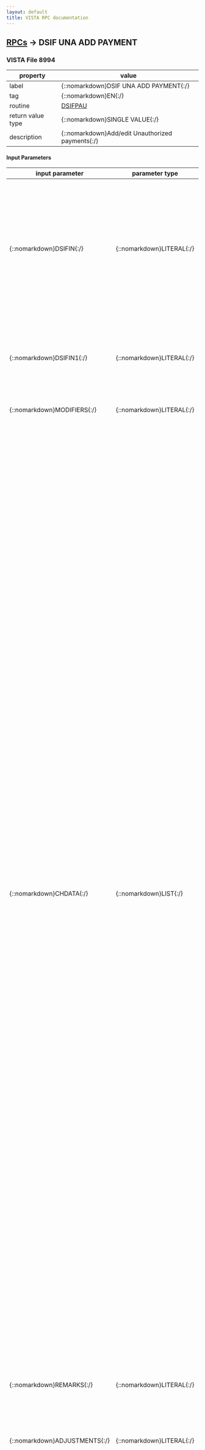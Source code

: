 ```yaml
---
layout: default
title: VISTA RPC documentation
---
```




## [RPCs](TableOfContent.md) &#8594; DSIF UNA ADD PAYMENT 



### VISTA File 8994 


 property | value 
--- | --- 
 label | {::nomarkdown}DSIF UNA ADD PAYMENT{:/}
 tag | {::nomarkdown}EN{:/}
 routine | [DSIFPAU](http://code.osehra.org/dox/Routine_DSIFPAU_source.html)
 return value type | {::nomarkdown}SINGLE VALUE{:/}
 description | {::nomarkdown}Add/edit Unauthorized payments{:/}

#### Input Parameters

| input parameter | parameter type | maximum data length | required | description | 
| --- | --- | --- | --- | --- | 
| {::nomarkdown}DSIFIN{:/} | {::nomarkdown}LITERAL{:/} | {::nomarkdown}255{:/} | {::nomarkdown}true{:/} | {::nomarkdown} ;       Piece  1 ^ Veteran IEN (FBVET) ;              2 ^ Fee Vendor IEN  ;              3 ^ Fee Basis Unauthorized Claims IEN (#162.7) (FBDA) ;              4 ^ Ancillary Payment (1=Y, null =no) ;              5 ^ Selected Batch IEN ;              6 ^ Date Correct Invoice Received or Last Date of Service                     for Authorizations ;              7 ^ Invoice #  ;              8 ^ Patient Account # ;              9 ^ EDI Claim ;             10 ^ Service connected condition (Y/N) ;             11 ^ Anesthesia Time (minutes ,between 15 - 999 no decimal) ;             12 ^ Date of Service (FM date) ;             13 ^ Site of Service Zip Code ;             14 ^ CPT code (#81 external value) ;             15 ^ Amount Claimed ;             16 ^ Prompt payment (1-Yes, Null N) ;             17 ^ Medical denial (1-Yes, Null N)  [We may not need this] ;             18 ^ Multiple service same day (1-Yes, Null N){:/} | 
| {::nomarkdown}DSIFIN1{:/} | {::nomarkdown}LITERAL{:/} | {::nomarkdown}255{:/} | {::nomarkdown}true{:/} | {::nomarkdown} ;     DSIFIN1 - Input string, pieces below ;       Piece 1 ^ Exempt from pricer (1 - Yes, Null for no) ;             2 ^ Medicare ID Number ;             3 ^ IEN of Fee Basis Batch File (#161.7) ;             4 ^ Vendor's Invoice Date ;             5 ^ Patient Control Number ;             6 ^ FPPS CLAIM ID for the EDI claim ;             7 ^ FPPS LINE ITEM number ;             8 ^ New CH payment (1 for Yes) ;             9 ^ Primary Diagnosis (opt: external value){:/} | 
| {::nomarkdown}MODIFIERS{:/} | {::nomarkdown}LITERAL{:/} | {::nomarkdown}30{:/} | {::nomarkdown}true{:/} | {::nomarkdown}CPT modifiers, comma delimited, 4 maximum example:  65,34,GT{:/} | 
| {::nomarkdown}CHDATA{:/} | {::nomarkdown}LIST{:/} | {::nomarkdown}255{:/} | {::nomarkdown}true{:/} | {::nomarkdown} ;Input Parameters ;    CHDATA - List of CHDATA formatted FIELD # ^ Internal Value ;          1 ^ Invoice Date Received (Opt - FM Date) ;          2 ^ Vendor (REQ - IEN to file 161.2 or changed) ;          5 ^ Treatment from date (Opt - FM date);1 (Special flag for treatment dates) (1 means bypass the treatment date verification and allow the user to input any date) ;          6 ^ Treatment to date (Opt - FM date) ;        6.5 ^ Dsch Type Code (Opt - Pntr to FEE BASIS DISPOSITION CODE File #162.6) ;        6.6 ^ Billed Charges (Req - Numeric - Dollar Amount between .01 and 999999.99) ;        6.7 ^ Payment by Medicare/Fed Agency (Req - Y = Yes, N = No) ;                 (Answer 'Yes' if Medicare or some other federal agency has paid some of the bill for contract hospital.) ;           7 ^ Amount Claimed (Req - Numeric - Dollar Amount between .01 and 999999) ;              (Amount Claimed cannot be greater than the 'BILLED CHARGES') ;           8 ^ Amount Paid ;          12 ^ Payment type: R - Reimbursement, V - Vendor, S - Statistical, SR - Stat-reimbursement ;          20 ^ Batch IEN (Req - Pntr to file #161.7, must be a \B9\ type and Open) ;          21 ^ Purpose of Visit pointer (#161.82) ;          22 ^ Patient type code: '00' FOR SURGICAL; '10' FOR MEDICAL; '60' FOR HOME NURSING SERVICE; '85' FOR PSYCHIATRIC-CONTRACT; '86' FOR PSYCHIATRIC; '95' FOR NEUROLOGICAL-CONTRACT;'96' FOR NEUROLOGICAL; ;          23 ^ Primary service facility pointer (#4) ;          24 ^ Dsch DRG (Opt - Pntr to DRG File #80.2 use Dsch date of 7078 for code set versioning) ;                (NOTE: This field should contain the discharge DRG that is returned from the Austin Pricer System. ;          24.5 ^ DRG weight (Opt numeric) ;           25 ^ Resubmission (Opt - 1 = Yes) ;                (Entry into this field indicates that this invoice is a                    resubmission. Failure to annotate an invoice  ;                 in such a manner would cause Austin to reject the                    payment as duplicate.) ;           26 ^ NVH Pricer amount (Dollar Amount between .01 and                   999999.99, 2 Decimal Digits) ;           30 ^ ICD1 (Req - Pntr to ICD-9 File #80 **) ;           30.02 ^ POA1 ;           31 ^ ICD2 (Opt - Pntr to ICD-9 File #80 **) ;           31.02 ^ POA2 ;           32 ^ ICD3 (Opt - Pntr to ICD-9 File #80 **) ;           32.02 ^ POA3 ;           33 ^ ICD4 (Opt - Pntr to ICD-9 File #80 **) ;           33.02 ^ POA4 ;           34 ^ ICD5 (Opt - Pntr to ICD-9 File #80 **) ;           34.02 ^ POA5 ;           35 ^ ICD6 (Opt - Pntr to ICD-9 File #80 **)  ;           35.02 ^ POA6  ;           35.1 ^ ICD7 (Opt - Pntr to ICD-9 File #80 **)  ;           35.12 ^ POA7  ;           35.2 ^ ICD8 (Opt - Pntr to ICD-9 File #80 **)  ;           35.22 ^ POA8  ;           35.3 ^ ICD9 (Opt - Pntr to ICD-9 File #80 **)  ;           35.32 ^ POA9  ;           35.4 ^ ICD10 (Opt - Pntr to ICD-9 File #80 **)  ;           35.42 ^ POA10  ;           35.5 ^ ICD11 (Opt - Pntr to ICD-9 File #80 **)  ;           35.52 ^ POA11  ;           35.6 ^ ICD12 (Opt - Pntr to ICD-9 File #80 **)  ;           35.62 ^ POA12  ;           35.7 ^ ICD13 (Opt - Pntr to ICD-9 File #80 **)  ;           35.72 ^ POA13  ;           35.8 ^ ICD14 (Opt - Pntr to ICD-9 File #80 **)  ;           35.82 ^ POA14  ;           35.9 ^ ICD15 (Opt - Pntr to ICD-9 File #80 **)  ;           35.92 ^ POA15  ;           36 ^ ICD16 (Opt - Pntr to ICD-9 File #80 **)  ;           36.02 ^ POA16  ;           36.1 ^ ICD17 (Opt - Pntr to ICD-9 File #80 **)  ;           36.12 ^ POA17  ;           36.2 ^ ICD18 (Opt - Pntr to ICD-9 File #80 **)  ;           36.22 ^ POA18  ;           36.3 ^ ICD19 (Opt - Pntr to ICD-9 File #80 **)  ;           36.32 ^ POA19  ;           36.4 ^ ICD20 (Opt - Pntr to ICD-9 File #80 **)  ;           36.42 ^ POA20  ;           36.5 ^ ICD21 (Opt - Pntr to ICD-9 File #80 **)  ;           36.52 ^ POA21  ;           36.6 ^ ICD22 (Opt - Pntr to ICD-9 File #80 **)  ;           36.62 ^ POA22  ;           36.7 ^ ICD23 (Opt - Pntr to ICD-9 File #80 **)  ;           36.72 ^ POA23  ;           36.8 ^ ICD24 (Opt - Pntr to ICD-9 File #80 **)  ;           36.82 ^ POA24  ;           36.9 ^ ICD25 (Opt - Pntr to ICD-9 File #80 **)  ;           36.92 ^ POA25 ;           39 ^ ADMITTING DIAGNOSIS ;           40 ^ PROC1 (Opt - Pntr to ICD OPERATION/PROCEDURE File #80.1  ;           41 ^ PROC2 (Opt - Pntr to ICD OPERATION/PROCEDURE File #80.1  ;           42 ^ PROC3 (Opt - Pntr to ICD OPERATION/PROCEDURE File #80.1  ;           43 ^ PROC4 (Opt - Pntr to ICD OPERATION/PROCEDURE File #80.1  ;           44 ^ PROC5 (Opt - Pntr to ICD OPERATION/PROCEDURE File #80.1  ;           46 ^ Vendor Invoice Date (Req - FM Date) ;           47 ^ Prompt Pay Type (0 = No, 1 = Yes) ;           54 ^ Covered Days (Opt, minimum = 1 - Calculated with FM if not passed) ;           55 ^ Patient Control Number (Req - Free Text 1 - 20 characters) ;           56 ^ FPPS Claim ID ;           57 ^ FPPS Line Item ;           60 ^ CONTRACT ;           64 ^ ATTENDING PROV NAME ;           65 ^ ATTENDING PROV NPI ;           66 ^ ATTENDING PROV TAXONOMY CODE ;           67 ^ OPERATING PROV NAME ;           68 ^ OPERATING PROV NPI ;           69 ^ RENDERING PROV NAME ;           70 ^ RENDERING PROV NPI ;           71 ^ RENDERING PROV TAXONOMY CODE ;           72 ^ SERVICING PROV NAME ;           73 ^ SERVICING PROV NPI ;           74 ^ REFERRING PROV NAME ;           75 ^ REFERRING PROV NPI ;           79 ^ .01 ^ LINE ITEM NUMBER ;           79 ^ .02 ^ FEE BASIS INVOICE (162.579) RENDERING PROV NAME ;           79 ^ .03 ^ FEE BASIS INVOICE (162.579) RENDERING PROV NPI ;           79 ^ .04 ^ FEE BASIS INVOICE (162.579) RENDERING PROV TAXONOMY CODE{:/} | 
| {::nomarkdown}REMARKS{:/} | {::nomarkdown}LITERAL{:/} | {::nomarkdown}255{:/} | {::nomarkdown}true{:/} | {::nomarkdown} FBRRMK -  (Optional), literal passed by reference ;        FBRRMK=FBRRMKC^(repeat if necessary)    ;               FBRRMKC = remittance remark (internal value file 161.93){:/} | 
| {::nomarkdown}ADJUSTMENTS{:/} | {::nomarkdown}LITERAL{:/} | {::nomarkdown}255{:/} | {::nomarkdown}true{:/} | {::nomarkdown}array of adjustments to file  array does not have to contain any data or be defined, format: ;   FBADJ=FBADJR;FBADJG;FBADJA^(repeat if necessary) ;               FBADJR = adjustment reason (internal value file 161.91) ;               FBADJG = adjustment group (internal value file 161.92) ;               FBADJA = adjustment amount (dollar value){:/} | 
| {::nomarkdown}MEDDATA{:/} | {::nomarkdown}LITERAL{:/} | {::nomarkdown}255{:/} | {::nomarkdown}true{:/} | {::nomarkdown}(Required for Med payments) ;             1 ^ DSIFID  (DATE OF SERVICE NUMBER;SERVICE PROVIDED                             NUMBER [DFN;VENIEN already passed]) ;             2 ^ Units Pd (optional) ;             3 ^ FPPS Line item number ;             4 ^ Place of service IEN ;             5 ^ Fee schedule amount ;             6 ^ Fee schedule (\F\,\R\ or NULL only) ;             7 ^ Amount paid (Optional) ;             8 ^ Suspend code IEN of FILE (#161.27) ;             9 ^ Revenue Code IEN of File (#399.2) ;            54 ^ CONTRACT (#54) ;            58 ^ ATTENDING PROV NAME (#58) ;            59 ^ ATTENDING PROV NPI (#59) ;            60 ^ ATTENDING PROV TAXONOMY CODE (#60) ;            61 ^ OPERATING PROV NAME (#61) ;            62 ^ OPERATING PROV NPI (#62) ;            63 ^ RENDERING PROV NAME (#63) ;            64 ^ RENDERING PROV NPI (#64) ;            65 ^ RENDERING PROV TAXONOMY CODE (#65) ;            66 ^ SERVICING PROV NAME (#66) ;            67 ^ SERVICING PROV NPI (#67) ;            68 ^ REFERRING PROV NAME (#68) ;            69 ^ REFERRING PROV NPI (#69) ;            73 ^ LI RENDERING PROV NAME (#73)    (these are payment line specific) ;            74 ^ LI RENDERING PROV NPI (#74) ;            75 ^ LI RENDERING PROV TAXONOMY (#75){:/} | 

{::nomarkdown} <br/><br/><p style="font-size: 11px">Generated on January 25th 2017, 12:25:50 am</p>{:/}